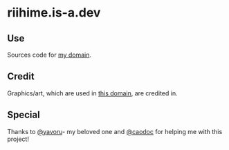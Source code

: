 # riihime.is-a.dev
## Use
 Sources code for [my domain](https://www.riihime.is-a.dev).

## Credit
 Graphics/art, which are used in [this domain](https://www.riihime.is-a.dev),  are credited in.

## Special
 Thanks to   [@yavoru](https://yavoru.github.io/profile/)- my beloved one and [@caodoc](https://caodoc.is-a.dev/) for helping me with this project!